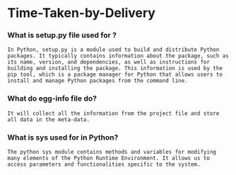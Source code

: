 # Time-Taken-by-Delivery

### What is setup.py file used for ?
```
In Python, setup.py is a module used to build and distribute Python packages. It typically contains information about the package, such as its name, version, and dependencies, as well as instructions for building and installing the package. This information is used by the pip tool, which is a package manager for Python that allows users to install and manage Python packages from the command line.
```

### What do egg-info file do?
```
It will collect all the information from the project file and store all data in the meta-data.
```

### What is sys used for in Python?
```
The python sys module contains methods and variables for modifying many elements of the Python Runtime Environment. It allows us to access parameters and functionalities specific to the system.
```